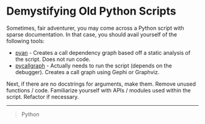 

Demystifying Old Python Scripts
===============================

Sometimes, fair adventurer, you may come across a Python script with sparse documentation. In that case, you should avail yourself of the following tools:

-   [pyan](https://github.com/davidfraser/pyan) - Creates a call dependency graph based off a static analysis of the script. Does not run code.
-   [pycallgraph](http://pycallgraph.slowchop.com/en/master/) - Actually needs to run the script (depends on the debugger). Creates a call graph using Gephi or Graphviz.

Next, if there are no docstrings for arguments, make them. Remove unused functions / code. Familiarize yourself with APIs / modules used within the script. Refactor if necessary.

* * * * *

> Python
